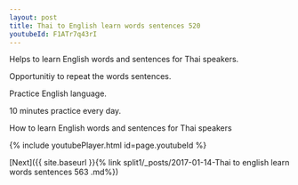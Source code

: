 ```yaml
---
layout: post
title: Thai to English learn words sentences 520 
youtubeId: F1ATr7q43rI
---
```

 
 
Helps to learn English words and sentences for Thai speakers.

Opportunitiy to repeat the words sentences. 

Practice English language. 
 
10 minutes practice every day. 
 
How to learn English words and sentences for Thai speakers 
 
{% include youtubePlayer.html id=page.youtubeId %}
 
 
[Next]({{ site.baseurl }}{% link  split1/_posts/2017-01-14-Thai to english learn words sentences 563 .md%})
 

